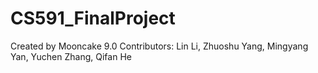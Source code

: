 # CS591_FinalProject

Created by Mooncake 9.0
Contributors: Lin Li, Zhuoshu Yang, Mingyang Yan, Yuchen Zhang, Qifan He
